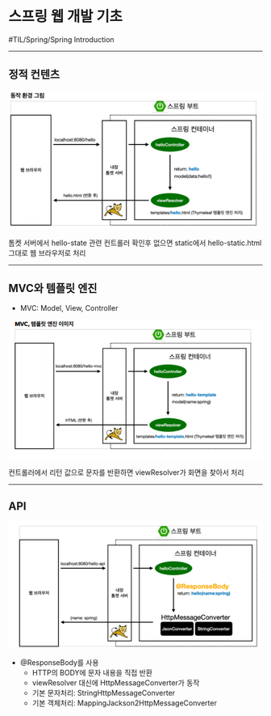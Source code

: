 # 스프링 웹 개발 기초
#TIL/Spring/Spring Introduction

---
## 정적 컨텐츠

![](../images/스웹_1.PNG)

톰켓 서버에서 hello-state 관련 컨트롤러 확인후 없으면 static에서 hello-static.html 그대로 웹 브라우저로 처리

---

## MVC와 템플릿 엔진

- MVC: Model, View, Controller

![](../images/스웹_2.PNG)

컨트롤러에서 리턴 값으로 문자를 반환하면 viewResolver가 화면을 찾아서 처리

---

## API

![](../images/스웹_3.PNG)

- @ResponseBody를 사용
    - HTTP의 BODY에 문자 내용을 직접 반환
    - viewResolver 대신에 HttpMessageConverter가 동작
    - 기본 문자처리: StringHttpMessageConverter
    - 기본 객체처리: MappingJackson2HttpMessageConverter

